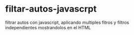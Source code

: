 # filtar-autos-javascrpt
filtrar autos con javascript, aplicando multiples fitros y filtros independientes mostrandolos en el HTML 
